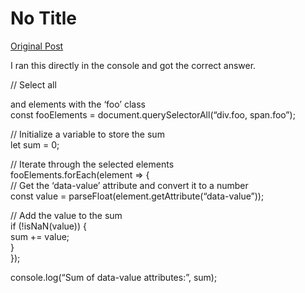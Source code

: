 # No Title

[Original Post](https://discourse.onlinedegree.iitm.ac.in/t/161083/110)

<p>I ran this directly in the console and got the correct answer.</p>
<p>// Select all </p><div> and <span> elements with the ‘foo’ class<br>
const fooElements = document.querySelectorAll(“div.foo, span.foo”);<p></p>
<p>// Initialize a variable to store the sum<br>
let sum = 0;</p>
<p>// Iterate through the selected elements<br>
fooElements.forEach(element =&gt; {<br>
// Get the ‘data-value’ attribute and convert it to a number<br>
const value = parseFloat(element.getAttribute(“data-value”));</p>
<p>// Add the value to the sum<br>
if (!isNaN(value)) {<br>
sum += value;<br>
}<br>
});</p>
<p>console.log(“Sum of data-value attributes:”, sum);</p></span></div>